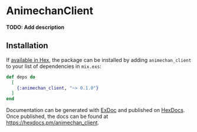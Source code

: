 # AnimechanClient

**TODO: Add description**

## Installation

If [available in Hex](https://hex.pm/docs/publish), the package can be installed
by adding `animechan_client` to your list of dependencies in `mix.exs`:

```elixir
def deps do
  [
    {:animechan_client, "~> 0.1.0"}
  ]
end
```

Documentation can be generated with [ExDoc](https://github.com/elixir-lang/ex_doc)
and published on [HexDocs](https://hexdocs.pm). Once published, the docs can
be found at <https://hexdocs.pm/animechan_client>.

